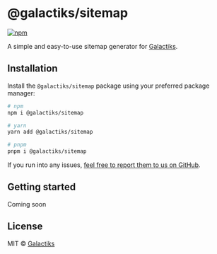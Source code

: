 # @galactiks/sitemap

[![npm](https://img.shields.io/npm/v/@galactiks/sitemap)](https://www.npmjs.com/package/@galactiks/sitemap)

A simple and easy-to-use sitemap generator for [Galactiks](https://www.galactiks.com).

## Installation

Install the `@galactiks/sitemap` package using your preferred package manager:

```sh
# npm
npm i @galactiks/sitemap

# yarn
yarn add @galactiks/sitemap

# pnpm
pnpm i @galactiks/sitemap
```

If you run into any issues, [feel free to report them to us on GitHub](https://github.com/thegalactiks/explorer/issues).

## Getting started

Coming soon

## License

MIT © [Galactiks](https://www.galactiks.com)
